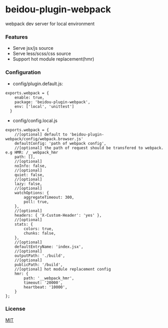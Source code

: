 # beidou-plugin-webpack

webpack dev server for local environment

### Features

* Serve jsx/js source
* Serve less/scss/css source
* Support hot module replacement(hmr)

### Configuration

* config/plugin.default.js:

```
exports.webpack = {
    enable: true,
    package: 'beidou-plugin-webpack',
    env: ['local', 'unittest']
  }
```

* config/config.local.js

```
exports.webpack = {
    //[optional] default to 'beidou-plugin-webpack/config/webpack.browser.js'
    defaultConfig: 'path of webpack config',
    //[optional] the path of request should be transfered to webpack. e.g HMR: /__webpack_hmr
    path: [],
    //[optional]
    noInfo: false,
    //[optional]
    quiet: false,
    //[optional]
    lazy: false,
    //[optional]
    watchOptions: {
        aggregateTimeout: 300,
        poll: true,
    },
    //[optional]
    headers: { 'X-Custom-Header': 'yes' },
    //[optional]
    stats: {
        colors: true,
        chunks: false,
    },
    //[optional]
    defaultEntryName: 'index.jsx',
    //[optional]
    outputPath: './build',
    //[optional]
    publicPath: '/build',
    //[optional] hot module replacement config
    hmr: {
        path: '__webpack_hmr',
        timeout: '20000',
        heartbeat: '10000',
    }
};
```

### License

[MIT](LICENSE)
